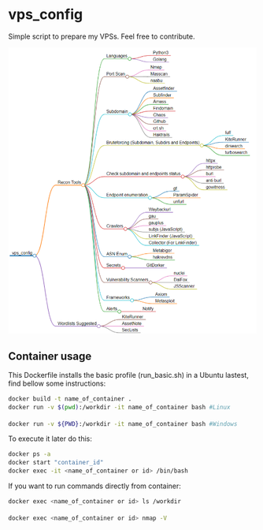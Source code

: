 # vps_config
Simple script to prepare my VPSs. Feel free to contribute.

![](assets/markmap.png)


## Container usage

This Dockerfile installs the basic profile (run_basic.sh) in a Ubuntu lastest, find bellow some instructions:

```bash
docker build -t name_of_container .
docker run -v $(pwd):/workdir -it name_of_container bash #Linux

docker run -v ${PWD}:/workdir -it name_of_container bash #Windows
```

To execute it later do this:

```bash
docker ps -a
docker start "container_id"
docker exec -it <name_of_container or id> /bin/bash

```

If you want to run commands directly from container:

```bash
docker exec <name_of_container or id> ls /workdir

docker exec <name_of_container or id> nmap -V
```